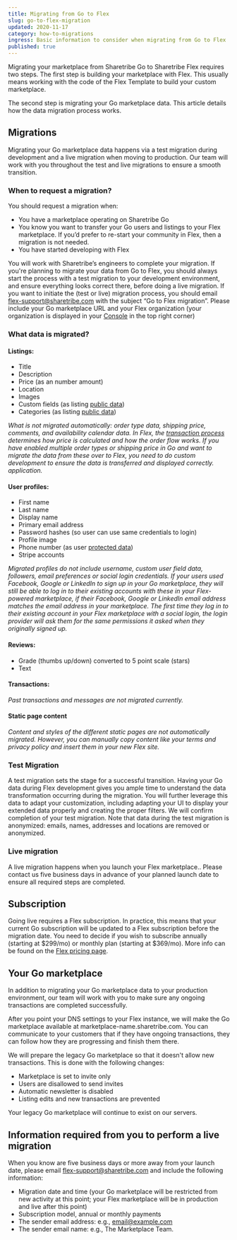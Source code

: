 ```yaml
---
title: Migrating from Go to Flex
slug: go-to-flex-migration
updated: 2020-11-17
category: how-to-migrations
ingress: Basic information to consider when migrating from Go to Flex
published: true
---
```


Migrating your marketplace from Sharetribe Go to Sharetribe Flex
requires two steps. The first step is building your marketplace with
Flex. This usually means working with the code of the Flex Template to
build your custom marketplace.

The second step is migrating your Go marketplace data. This article
details how the data migration process works.

## Migrations

Migrating your Go marketplace data happens via a test migration during
development and a live migration when moving to production. Our team
will work with you throughout the test and live migrations to ensure a
smooth transition.

### When to request a migration?

You should request a migration when:

- You have a marketplace operating on Sharetribe Go
- You know you want to transfer your Go users and listings to your Flex
  marketplace. If you’d prefer to re-start your community in Flex, then
  a migration is not needed.
- You have started developing with Flex

You will work with Sharetribe’s engineers to complete your migration. If
you're planning to migrate your data from Go to Flex, you should always
start the process with a test migration to your development environment,
and ensure everything looks correct there, before doing a live
migration. If you want to initiate the (test or live) migration process,
you should email flex-support@sharetribe.com with the subject “Go to
Flex migration”. Please include your Go marketplace URL and your Flex
organization (your organization is displayed in your
[Console](https://flex-console.sharetribe.com/) in the top right corner)

### What data is migrated?

#### Listings:

- Title
- Description
- Price (as an number amount)
- Location
- Images
- Custom fields (as listing [public data](/references/extended-data/))
- Categories (as listing [public data](/references/extended-data/))

_What is not migrated automatically: order type data, shipping price,
comments, and availability calendar data. In Flex, the
[transaction process](/concepts/transaction-process/) determines how
price is calculated and how the order flow works. If you have enabled
multiple order types or shipping price in Go and want to migrate the
data from these over to Flex, you need to do custom development to
ensure the data is transferred and displayed correctly. application._

#### User profiles:

- First name
- Last name
- Display name
- Primary email address
- Password hashes (so user can use same credentials to login)
- Profile image
- Phone number (as user [protected data](/references/extended-data/))
- Stripe accounts

_Migrated profiles do not include username, custom user field data,
followers, email preferences or social login credentials. If your users
used Facebook, Google or LinkedIn to sign up in your Go marketplace,
they will still be able to log in to their existing accounts with these
in your Flex-powered marketplace, if their Facebook, Google or LinkedIn
email address matches the email address in your marketplace. The first
time they log in to their existing account in your Flex marketplace with
a social login, the login provider will ask them for the same
permissions it asked when they originally signed up._

#### Reviews:

- Grade (thumbs up/down) converted to 5 point scale (stars)
- Text

#### Transactions:

_Past transactions and messages are not migrated currently._

#### Static page content

_Content and styles of the different static pages are not automatically
migrated. However, you can manually copy content like your terms and
privacy policy and insert them in your new Flex site._

### Test Migration

A test migration sets the stage for a successful transition. Having your
Go data during Flex development gives you ample time to understand the
data transformation occurring during the migration. You will further
leverage this data to adapt your customization, including adapting your
UI to display your extended data properly and creating the proper
filters. We will confirm completion of your test migration. Note that
data during the test migration is anonymized: emails, names, addresses
and locations are removed or anonymized.

### Live migration

A live migration happens when you launch your Flex marketplace.. Please
contact us five business days in advance of your planned launch date to
ensure all required steps are completed.

## Subscription

Going live requires a Flex subscription. In practice, this means that
your current Go subscription will be updated to a Flex subscription
before the migration date. You need to decide if you wish to subscribe
annually (starting at $299/mo) or monthly plan (starting at $369/mo).
More info can be found on the
[Flex pricing page](https://www.sharetribe.com/products/flex/#pricing).

## Your Go marketplace

In addition to migrating your Go marketplace data to your production
environment, our team will work with you to make sure any ongoing
transactions are completed successfully.

After you point your DNS settings to your Flex instance, we will make
the Go marketplace available at marketplace-name.sharetribe.com. You can
communicate to your customers that if they have ongoing transactions,
they can follow how they are progressing and finish them there.

We will prepare the legacy Go marketplace so that it doesn't allow new
transactions. This is done with the following changes:

- Marketplace is set to invite only
- Users are disallowed to send invites
- Automatic newsletter is disabled
- Listing edits and new transactions are prevented

Your legacy Go marketplace will continue to exist on our servers.

## Information required from you to perform a live migration

When you know are five business days or more away from your launch date,
please email flex-support@sharetribe.com and include the following
information:

- Migration date and time (your Go marketplace will be restricted from
  new activity at this point; your Flex marketplace will be in
  production and live after this point)
- Subscription model, annual or monthly payments
- The sender email address: e.g., email@example.com
- The sender email name: e.g., The Marketplace Team.
